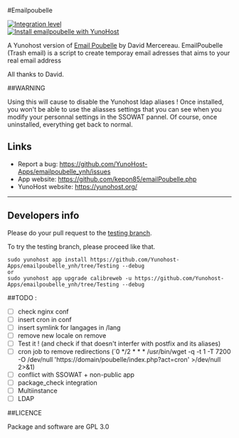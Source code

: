 #Emailpoubelle

[![Integration level](https://dash.yunohost.org/integration/emailpoubelle.svg)](https://ci-apps.yunohost.org/jenkins/job/emailpoubelle%20%28Community%29/lastBuild/consoleFull)  
[![Install emailpoubelle with YunoHost](https://install-app.yunohost.org/install-with-yunohost.png)](https://install-app.yunohost.org/?app=emailpoubelle)

A Yunohost version of [Email Poubelle](http://www.mercereau.info/sortie-de-la-version-1-0-demailpoubelle-php-email-jetable-auto-hebergeable/) by David Mercereau.
EmailPoubelle (Trash email) is a script to create temporay email adresses that aims to your real email address

All thanks to David. 

##WARNING

Using this will cause to disable the Yunohost ldap aliases ! Once installed, you won't be able to use the aliasses settings that you can see when you modify your personnal settings in the SSOWAT pannel.
Of course, once uninstalled, everything get back to normal. 

## Links

 * Report a bug: https://github.com/YunoHost-Apps/emailpoubelle_ynh/issues
 * App website: https://github.com/kepon85/emailPoubelle.php
 * YunoHost website: https://yunohost.org/

---

Developers info
----------------

Please do your pull request to the [testing branch](https://github.com/Yunohost-Apps/emailpoubelle_ynh/tree/Testing).

To try the testing branch, please proceed like that.
```
sudo yunohost app install https://github.com/Yunohost-Apps/emailpoubelle_ynh/tree/Testing --debug
or
sudo yunohost app upgrade calibreweb -u https://github.com/Yunohost-Apps/emailpoubelle_ynh/tree/Testing --debug
```

##TODO : 

- [ ] check nginx conf
- [ ] insert cron in conf
- [ ] insert symlink for langages in /lang
- [ ] remove new locale on remove
- [ ] Test it ! (and check if that doesn't interfer with postfix and its aliases)
- [ ] cron job to remove redirections (`0 */2 * * * /usr/bin/wget -q -t 1 -T 7200 -O /dev/null 'https://domain/poubelle/index.php?act=cron' >/dev/null 2>&1) 
- [ ] conflict with SSOWAT + non-public app
- [ ] package_check integration
- [ ] Multiinstance
- [ ] LDAP

##LICENCE

Package and software are GPL 3.0